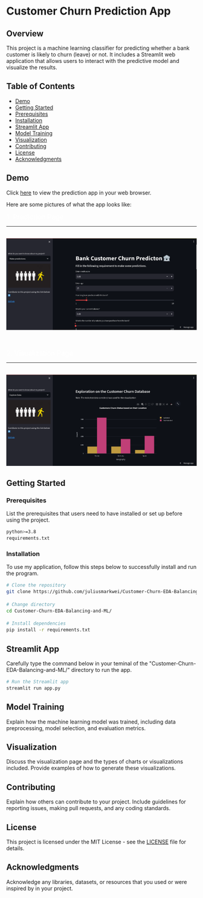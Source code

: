 # Customer Churn Prediction App

## Overview

This project is a machine learning classifier for predicting whether a bank customer is likely to churn (leave) or not. It includes a Streamlit web application that allows users to interact with the predictive model and visualize the results.

## Table of Contents

- [Demo](#demo)
- [Getting Started](#getting-started)
- [Prerequisites](#prerequisites)
- [Installation](#installation)
- [Streamlit App](#streamlit-app)
- [Model Training](#model-training)
- [Visualization](#visualization)
- [Contributing](#contributing)
- [License](#license)
- [Acknowledgments](#acknowledgments)

## Demo

Click [here](https://customerchurnpredict.streamlit.app/) to view the prediction app in your web browser.

Here are some pictures of what the app looks like:

<font size=4 color="#ffffff">1. Prediction Page</font>

<hr><br>
<img src="./assets/images/prediction image.png">
<br>

<br><br>
<font size=4 color="#ffffff">2. Visualization Page</font>
<hr><br>
<img src="./assets/images/viz image.png">

## Getting Started

### Prerequisites

List the prerequisites that users need to have installed or set up before using the project.

```bash
python>=3.8
requirements.txt
```

### Installation

To use my application, follow this steps below to successfully install and run the program.

```bash
# Clone the repository
git clone https://github.com/juliusmarkwei/Customer-Churn-EDA-Balancing-and-ML.git

# Change directory
cd Customer-Churn-EDA-Balancing-and-ML/

# Install dependencies
pip install -r requirements.txt
```

## Streamlit App

Carefully type the command below in your teminal of the "Customer-Churn-EDA-Balancing-and-ML/" directory to run the app.
```bash
# Run the Streamlit app
streamlit run app.py
```

## Model Training

Explain how the machine learning model was trained, including data preprocessing, model selection, and evaluation metrics.

## Visualization

Discuss the visualization page and the types of charts or visualizations included. Provide examples of how to generate these visualizations.

## Contributing

Explain how others can contribute to your project. Include guidelines for reporting issues, making pull requests, and any coding standards.

## License

This project is licensed under the MIT License - see the [LICENSE](LICENSE) file for details.

## Acknowledgments

Acknowledge any libraries, datasets, or resources that you used or were inspired by in your project.
